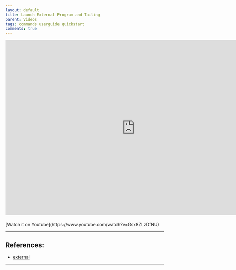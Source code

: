 ```yaml
---
layout: default
title: Launch External Program and Tailing
parent: Videos
tags: commands userguide quickstart
comments: true
---
```


<iframe width="820" height="555" src="https://www.youtube-nocookie.com/embed/Gsx8ZLzDfNU" 
  frameborder="0" style="margin-bottom:20px" allow="autoplay; encrypted-media" allowfullscreen></iframe>
[Watch it on Youtube](https://www.youtube.com/watch?v=Gsx8ZLzDfNU)

-----

## References:
- [external](../commands/external)

-----
